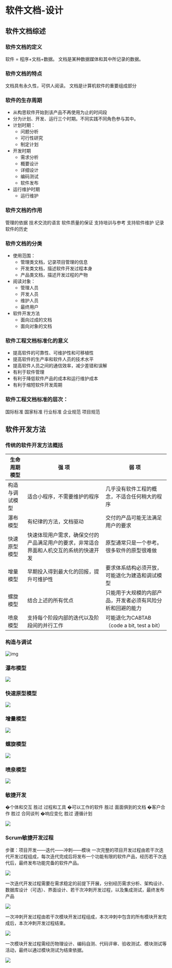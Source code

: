# 软件文档-设计

## **软件文档综述**

### 软件文档的定义

软件 = 程序+文档+数据。 文档是某种数据媒体和其中所记录的数据。

### 软件文档的特点

文档具有永久性，可供人阅读。 文档是计算机软件的重要组成部分

### 软件的生存周期

- 从构思软件开始到该产品不再使用为止的时间段
- 分为计划、开发、运行三个时期。不同实践不同角色参与其中。
- 计划时期：
  - 问题分析
  - 可行性研究
  - 制定计划
- 开发时期
  - 需求分析
  - 概要设计
  - 详细设计
  - 编码测试
  - 软件发布
- 运行维护时期
  - 运行维护

### 软件文档的作用

管理的依据 技术交流的语言 软件质量的保证 支持培训与参考 支持软件维护 记录软件的历史

### 软件文档的分类

- 使用范围：
  - 管理类文档，记录项目管理的信息
  - 开发类文档，描述软件开发过程本身
  - 产品类文档，描述开发过程的产物
- 阅读对象：
  - 管理人员
  - 开发人员
  - 维护人员
  - 最终用户
- 软件开发方法
  - 面向过成的文档
  - 面向对象的文档

### 软件工程文档标准化的意义

- 提高软件的可靠性、可维护性和可移植性
- 提高软件的生产率和软件人员的技术水平
- 提高软件人员之间的通信效率，减少差错和误解
- 有利于软件管理
- 有利于降低软件产品的成本和运行维护成本
- 有利于缩短软件开发周期

### 软件工程文档标准的层次：

国际标准 国家标准 行业标准 企业规范 项目规范



## **软件开发方法**

### 传统的软件开发方法概括

| 生命周期模型   | 强  项                                                       | 弱  项                                                     |
| -------------- | ------------------------------------------------------------ | ---------------------------------------------------------- |
| 构造与调试模型 | 适合小程序，不需要维护的程序                                 | 几乎没有软件工程的概念，不适合任何稍大的程序               |
| 瀑布模型       | 有纪律的方法，文档驱动                                       | 交付的产品可能无法满足用户的要求                           |
| 快速原型模型   | 快速体现用户需求，确保交付的产品满足用户的要求，非常适合界面和人机交互的系统的快速开发 | 原型通常只是一个参考。很多软件的原型很难做                 |
| 增量模型       | 早期投入得到最大化的回报，提升可维护性                       | 要求体系结构必须开放，可能退化为建造和调试模型             |
| 螺旋模型       | 结合上述的所有优点                                           | 只能用于大规模的内部产品，开发者必须有风险分析和回避的能力 |
| 喷泉模型       | 支持每个阶段内部的迭代以及阶段间的并行工作                   | 可能退化为CABTAB（code a bit, test a bit）                 |

### 构造与调试

![img](../picture/2021-03-08-21-30-24.png)

### 瀑布模型

![](../picture/2021-03-08-21-30-38.png)

### 快速原型模型

![](../picture/2021-03-08-21-30-56.png)

### 增量模型

![](../picture/2021-03-08-21-31-42.png)

### 螺旋模型

![](../picture/2021-03-08-21-31-23.png)

### 喷泉模型

![](../picture/2021-03-08-21-32-15.png)

### 敏捷开发

�个体和交互 胜过 过程和工具 �可以工作的软件 胜过 面面俱到的文档 �客户合作 胜过 合同谈判 �响应变化 胜过 遵循计划

![](../picture/2021-03-08-21-32-30.png)

### Scrum敏捷开发过程

步骤：项目开发——迭代——冲刺——模块 一次完整的项目开发过程由若干次迭代开发过程组成，每次迭代完成后将发布一个功能有限的软件产品，经历若干次迭代后，最终发布功能完备的软件产品。

![](../picture/2021-03-08-21-32-53.png)

一次迭代开发过程需要在需求稳定的前提下开展，分别经历需求分析、架构设计、数据库设计（可选）、界面设计、若干次冲刺开发过程，以及集成测试，最终发布产品

![](../picture/2021-03-08-21-33-09.png)

一次冲刺开发过程由若干次模块开发过程组成，本次冲刺中包含的所有模块开发完成后，本次冲刺开发过程结束。

![](../picture/2021-03-08-21-33-26.png)

一次模块开发过程需经历物理设计、编码自测、代码评审、验收测试、模块测试等活动，最终以通过模块测试为结束依据。

![](../picture/2021-03-08-21-33-46.png)






